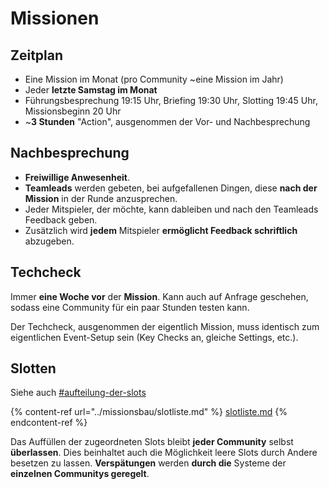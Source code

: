 # Missionen

## Zeitplan

* Eine Mission im Monat (pro Community \~eine Mission im Jahr)
* Jeder **letzte Samstag im Monat**
* Führungsbesprechung 19:15 Uhr, Briefing 19:30 Uhr, Slotting 19:45 Uhr, Missionsbeginn 20 Uhr
* \~**3 Stunden** "Action", ausgenommen der Vor- und Nachbesprechung

## Nachbesprechung

* **Freiwillige Anwesenheit**.
* **Teamleads** werden gebeten, bei aufgefallenen Dingen, diese **nach der Mission** in der Runde anzusprechen.
* Jeder Mitspieler, der möchte, kann dableiben und nach den Teamleads Feedback geben.
* Zusätzlich wird **jedem** Mitspieler **ermöglicht Feedback schriftlich** abzugeben.

## Techcheck

Immer **eine Woche vor** der **Mission**. Kann auch auf Anfrage geschehen, sodass eine Community für ein paar Stunden testen kann.

Der Techcheck, ausgenommen der eigentlich Mission, muss identisch zum eigentlichen Event-Setup sein (Key Checks an, gleiche Settings, etc.).

## Slotten

Siehe auch [#aufteilung-der-slots](../missionsbau/slotliste.md#aufteilung-der-slots "mention")

{% content-ref url="../missionsbau/slotliste.md" %}
[slotliste.md](../missionsbau/slotliste.md)
{% endcontent-ref %}

Das Auffüllen der zugeordneten Slots bleibt **jeder Community** selbst **überlassen**. Dies beinhaltet auch die Möglichkeit leere Slots durch Andere besetzen zu lassen. **Verspätungen** werden **durch die** Systeme der **einzelnen Communitys geregelt**.
